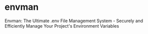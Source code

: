 # envman
Envman: The Ultimate .env File Management System - Securely and Efficiently Manage Your Project's Environment Variables
